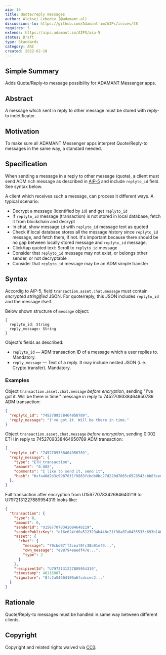 ```yaml
---
aip: 16
title: Quote/reply messages
author: Aleksei Lebedev (@adamant-al)
discussions-to: https://github.com/Adamant-im/AIPs/issues/48
requires: 5
extends: https://aips.adamant.im/AIPS/aip-5
status: Draft
type: Standards
category: ARC
created: 2022-02-18
---
```


## Simple Summary

Adds Quote/Reply-to message possibility for ADAMANT Messenger apps.

## Abstract
<!--A short (~200 word) description of the technical issue being addressed.-->
A message which sent in reply to other message must be stored with reply-to indetificator.

## Motivation

To make sure all ADAMANT Messenger apps interpret Quote/Reply-to messages in the same way, a standard needed.

## Specification

When sending a message in a reply to other message (quote), a client must send ADM rich message as described in [AIP-5](https://aips.adamant.im/AIPS/aip-5) and include `replyto_id` field. See syntax below.

A client which receives such a message, can process it different ways. A typical scenario:

- Decrypt a message (identified by `id`) and get `replyto_id`
- If `replyto_id` message (transaction) is not stored in local database, fetch it from blockchain and decrypt
- In chat, show message `id` with `replyto_id` message text as quoted
- Check if local database stores all the message history since `replyto_id` message, and fetch them, if not. It's important because there should be no gap between locally stored message and `replyto_id` message.
- Click/tap quoted text: Scroll to `replyto_id` message
- Consider that `replyto_id` message may not exist, or belongs other sender, or not decryptable
- Consider that `replyto_id` message may be an ADM simple transfer

## Syntax

Accordig to AIP-5, field `transaction.asset.chat.message` must contain *encrypted stringified* JSON. For quote/reply, this JSON includes `replyto_id` and the message itself.

Below shown structure of `message` object:

````
{
  replyto_id: String
  reply_message: String
}
````

Object's fields as described:

- `replyto_id` — ADM transaction ID of a message which a user replies to. Mandatory.
- `reply_message` — Text of a reply. It may include nested JSON (i. e. Crypto transfer). Mandatory.

### Examples

Object `transaction.asset.chat.message` *before encryption*, sending "I've got it. Will be there in time." message in reply to 7452709338464950789 ADM transaction:

```` json
{
  "replyto_id": "7452709338464950789",
  "reply_message": "I've got it. Will be there in time."
}
````

Object `transaction.asset.chat.message` *before encryption*, sending 0.002 ETH in reply to 7452709338464950789 ADM transaction:

```` json
{
  "replyto_id": "7452709338464950789",
  "reply_message": {
    "type": "ETH_transaction",
    "amount": "0.002",
    "comments": "I like to send it, send it",
    "hash": "0xfa46d2b3c99878f1f9863fcbdb0bc27d220d7065c6528543cbb83ced84487deb"
  },
}
````

Full transaction after encryption from U15677078342684640219 to U7972131227889954319 looks like:

```` json
{
  "transaction": {
    "type": 8,
    "amount": 0,
    "senderId": "U15677078342684640219",
    "senderPublicKey": "e16e624fd0a5123294b448c21f30a07a0435533c693b146b14e66830e4e20404",
    "asset": {
      "chat": {
        "message": "70cbd07ff2ceaf0fc38a01ef9...",
        "own_message": "e98794eaedf47e...",
        "type": 2
      }
    },
    "recipientId": "U7972131227889954319",
    "timestamp": 46116887,
    "signature": "8fc2a54604109a6fcdccec2..."
  }
}
````

## Rationale

Quote/Reply-to messages must be handled in same way between different clients.

## Copyright

Copyright and related rights waived via [CC0](https://creativecommons.org/publicdomain/zero/1.0/).
